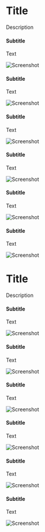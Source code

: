 # Title
Description
#### Subtitle

Text

![Screenshot](kioptrix1/1.png)

#### Subtitle

Text

![Screenshot](kioptrix1/2.png)

#### Subtitle

Text

![Screenshot](kioptrix1/3.png)

#### Subtitle

Text

![Screenshot](kioptrix1/4.png)

#### Subtitle

Text

![Screenshot](kioptrix1/5.png)

#### Subtitle

Text

![Screenshot](kioptrix1/6.png)

# Title
Description
#### Subtitle

Text

![Screenshot](1.png)

#### Subtitle

Text

![Screenshot](2.png)

#### Subtitle

Text

![Screenshot](3.png)

#### Subtitle

Text

![Screenshot](4.png)

#### Subtitle

Text

![Screenshot](5.png)

#### Subtitle

Text

![Screenshot](6.png)

